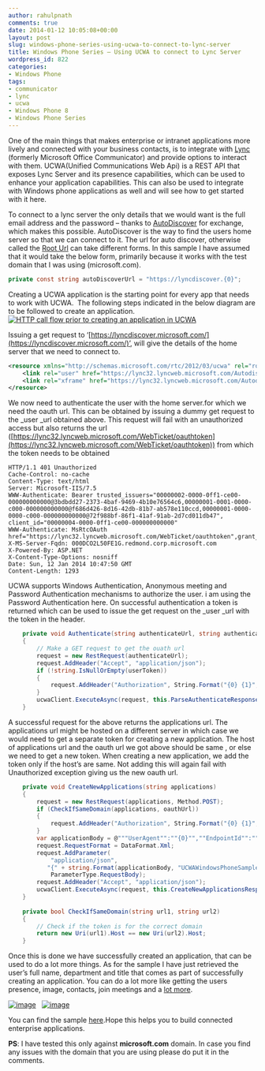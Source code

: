 ```yaml
---
author: rahulpnath
comments: true
date: 2014-01-12 10:05:08+00:00
layout: post
slug: windows-phone-series-using-ucwa-to-connect-to-lync-server
title: Windows Phone Series – Using UCWA to connect to Lync Server
wordpress_id: 822
categories:
- Windows Phone
tags:
- communicator
- lync
- ucwa
- Windows Phone 8
- Windows Phone Series
---
```


One of the main things that makes enterprise or intranet applications more lively and connected with your business contacts, is to integrate with [Lync](http://office.microsoft.com/en-in/lync/) (formerly Microsoft Office Communicator) and provide options to interact with them. UCWA(Unified Communications Web Api) is a REST API that exposes Lync Server and its presence capabilities, which can be used to enhance your application capabilities. This can also be used to integrate with Windows phone applications as well and will see how to get started with it here.

To connect to a lync server the only details that we would want is the full email address and the password – thanks to [AutoDiscover](http://msdn.microsoft.com/en-us/library/office/jj900169(v=exchg.150).aspx) for exchange, which makes this possible. AutoDiscover is the way to find the users home server so that we can connect to it. The url for auto discover, otherwise called the [Root Url](https://ucwa.lync.com/documentation/GettingStarted-RootURL) can take different forms. In this sample I have assumed that it would take the below form, primarily because it works with the test domain that I was using (microsoft.com).

``` csharp
private const string autoDiscoverUrl = "https://lyncdiscover.{0}";
```

Creating a UCWA application is the starting point for every app that needs to work with UCWA.  The following steps indicated in the below diagram are to be followed to create an application.
[![HTTP call flow prior to creating an application in UCWA](https://ucwa.lync.com/assets/lync/graph/art/CreateApp.png)](https://ucwa.lync.com/documentation/KeyTasks-CreateApplication)

Issuing a get request to ‘[https://lyncdiscover.microsoft.com/](https://lyncdiscover.microsoft.com/)’, will give the details of the home server that we need to connect to.

```xml 
<resource xmlns="http://schemas.microsoft.com/rtc/2012/03/ucwa" rel="root" href="https://lync32.lyncweb.microsoft.com/Autodiscover/AutodiscoverService.svc/root?originalDomain=microsoft.com">
    <link rel="user" href="https://lync32.lyncweb.microsoft.com/Autodiscover/AutodiscoverService.svc/root/oauth/user?originalDomain=microsoft.com"/>
    <link rel="xframe" href="https://lync32.lyncweb.microsoft.com/Autodiscover/XFrame/XFrame.html"/>
</resource>
```

We now need to authenticate the user with the home server.for which we need the oauth url. This can be obtained by issuing a dummy get request to the _user _url obtained above. This request will fail with an unauthorized access but also returns the url ([https://lync32.lyncweb.microsoft.com/WebTicket/oauthtoken](https://lync32.lyncweb.microsoft.com/WebTicket/oauthtoken)) from which the token needs to be obtained

```
HTTP/1.1 401 Unauthorized
Cache-Control: no-cache
Content-Type: text/html
Server: Microsoft-IIS/7.5
WWW-Authenticate: Bearer trusted_issuers="00000002-0000-0ff1-ce00-000000000000@3bdbdd27-2373-4baf-9469-4b10e76564c6,00000001-0001-0000-c000-000000000000@f686d426-8d16-42db-81b7-ab578e110ccd,00000001-0000-0000-c000-000000000000@72f988bf-86f1-41af-91ab-2d7cd011db47", client_id="00000004-0000-0ff1-ce00-000000000000"
WWW-Authenticate: MsRtcOAuth href="https://lync32.lyncweb.microsoft.com/WebTicket/oauthtoken",grant_type="urn:microsoft.rtc:windows,urn:microsoft.rtc:passive,urn:microsoft.rtc:anonmeeting,password"
X-MS-Server-Fqdn: 000DCO2L50FE1G.redmond.corp.microsoft.com
X-Powered-By: ASP.NET
X-Content-Type-Options: nosniff
Date: Sun, 12 Jan 2014 10:47:50 GMT
Content-Length: 1293
```

UCWA supports Windows Authentication, Anonymous meeting and Password Authentication mechanisms to authorize the user. i am using the Password Authentication here. On successful authentication a token is returned which can be used to issue the get request on the _user _url with the token in the header.

``` csharp    
    private void Authenticate(string authenticateUrl, string authenticateToken, string authenticateTokenType)
    {
        // Make a GET request to get the ouath url
        request = new RestRequest(authenticateUrl);
        request.AddHeader("Accept", "application/json");
        if (!string.IsNullOrEmpty(userToken))
        {
            request.AddHeader("Authorization", String.Format("{0} {1}", authenticateTokenType, authenticateToken));
        }
        ucwaClient.ExecuteAsync(request, this.ParseAuthenticateResponse);
    }

```
A successful request for the above returns the applications url. The applications url might be hosted on a different server in which case we would need to get a separate token for creating a new application. The host of applications url and the oauth url we got above should be same , or else we need to get a new token. When creating a new application, we add the token only if the host’s are same. Not adding this will again fail with Unauthorized exception giving us the new oauth url.

``` csharp
    private void CreateNewApplications(string applications)
    {
        request = new RestRequest(applications, Method.POST);
        if (CheckIfSameDomain(applications, oauthUrl))
        {
            request.AddHeader("Authorization", String.Format("{0} {1}", applicationTokenType, applicationToken));
        }
        var applicationBody = @"""UserAgent"":""{0}"",""EndpointId"":""{1}"",""Culture"":""en-US""";
        request.RequestFormat = DataFormat.Xml;
        request.AddParameter(
            "application/json",
           "{" + string.Format(applicationBody, "UCWAWindowsPhoneSample", Guid.NewGuid().ToString()) + "}",
            ParameterType.RequestBody);
        request.AddHeader("Accept", "application/json");
        ucwaClient.ExecuteAsync(request, this.CreateNewApplicationsResponse);
    }
    
    private bool CheckIfSameDomain(string url1, string url2)
    {
        // Check if the token is for the correct domain
        return new Uri(url1).Host == new Uri(url2).Host;
    }
```

Once this is done we have successfully created an application, that can be used to do a lot more things. As for the sample I have just retrieved the user’s full name, department and title that comes as part of successfully creating an application. You can do a lot more like getting the users presence, image, contacts, join meetings and a [lot more](https://ucwa.lync.com/documentation/core-features).

[![image](http://rahulpnath.com/blog/wp-content/uploads/2014/01/image_thumb.png)](http://rahulpnath.com/blog/wp-content/uploads/2014/01/image.png)   [![image](http://rahulpnath.com/blog/wp-content/uploads/2014/01/image_thumb1.png)](http://rahulpnath.com/blog/wp-content/uploads/2014/01/image1.png)

You can find the sample [here](https://github.com/rahulpnath/Blog/tree/master/UCWA.WindowsPhone).Hope this helps you to build connected enterprise applications.

**PS**: I have tested this only against **microsoft.com** domain. In case you find any issues with the domain that you are using please do put it in the comments.
